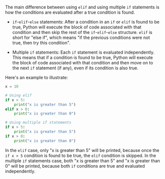 The main difference between using `elif` and using multiple `if` statements is how the conditions are evaluated after a true condition is found.

- `if`-`elif`-`else` statements: After a condition in an `if` or `elif` is found to be true, Python will execute the block of code associated with that condition and then skip the rest of the `if`-`elif`-`else` structure. `elif` is short for "else if", which means "if the previous conditions were not true, then try this condition".

- Multiple `if` statements: Each `if` statement is evaluated independently. This means that if a condition is found to be true, Python will execute the block of code associated with that condition and then move on to the next `if` statement (if any), even if its condition is also true.

Here's an example to illustrate:

```python
x = 10

# Using elif
if x > 5:
    print("x is greater than 5")
elif x > 0:
    print("x is greater than 0")

# Using multiple if statements
if x > 5:
    print("x is greater than 5")
if x > 0:
    print("x is greater than 0")
```

In the `elif` case, only "x is greater than 5" will be printed, because once the `if x > 5` condition is found to be true, the `elif` condition is skipped. In the multiple `if` statements case, both "x is greater than 5" and "x is greater than 0" will be printed, because both `if` conditions are true and evaluated independently.
